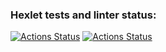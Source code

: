 ### Hexlet tests and linter status:
[![Actions Status](https://github.com/Timurkazan99/frontend-project-lvl3/workflows/hexlet-check/badge.svg)](https://github.com/Timurkazan99/frontend-project-lvl3/actions)
[![Actions Status](https://github.com/Timurkazan99/frontend-project-lvl3/workflows/Tests/badge.svg)](https://github.com/Timurkazan99/frontend-project-lvl3/actions)